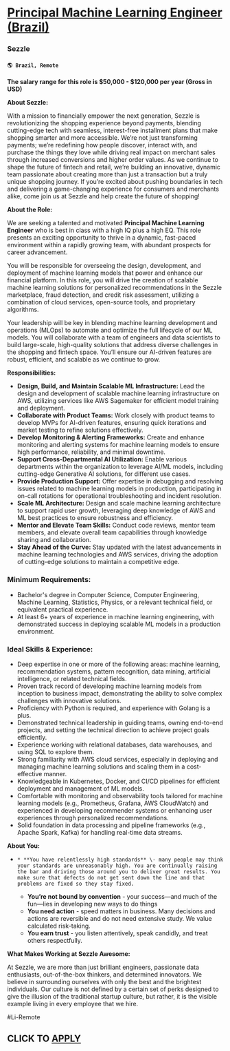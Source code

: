# [Principal Machine Learning Engineer (Brazil)](https://www.remotewlb.com/apply/principal-machine-learning-engineer-brazil)  
### Sezzle  
#### `🌎 Brazil, Remote`  

**The salary range for this role is $50,000 - $120,000 per year (Gross in USD)**

**About Sezzle:**

With a mission to financially empower the next generation, Sezzle is revolutionizing the shopping experience beyond payments, blending cutting-edge tech with seamless, interest-free installment plans that make shopping smarter and more accessible. We’re not just transforming payments; we’re redefining how people discover, interact with, and purchase the things they love while driving real impact on merchant sales through increased conversions and higher order values. As we continue to shape the future of fintech and retail, we’re building an innovative, dynamic team passionate about creating more than just a transaction but a truly unique shopping journey. If you’re excited about pushing boundaries in tech and delivering a game-changing experience for consumers and merchants alike, come join us at Sezzle and help create the future of shopping!

**About the Role:**

We are seeking a talented and motivated **Principal Machine Learning Engineer** who is best in class with a high IQ plus a high EQ. This role presents an exciting opportunity to thrive in a dynamic, fast-paced environment within a rapidly growing team, with abundant prospects for career advancement.

You will be responsible for overseeing the design, development, and deployment of machine learning models that power and enhance our financial platform. In this role, you will drive the creation of scalable machine learning solutions for personalized recommendations in the Sezzle marketplace, fraud detection, and credit risk assessment, utilizing a combination of cloud services, open-source tools, and proprietary algorithms.

Your leadership will be key in blending machine learning development and operations (MLOps) to automate and optimize the full lifecycle of our ML models. You will collaborate with a team of engineers and data scientists to build large-scale, high-quality solutions that address diverse challenges in the shopping and fintech space. You’ll ensure our AI-driven features are robust, efficient, and scalable as we continue to grow.

**Responsibilities:**

  * **Design, Build, and Maintain Scalable ML Infrastructure:** Lead the design and development of scalable machine learning infrastructure on AWS, utilizing services like AWS Sagemaker for efficient model training and deployment.
  * **Collaborate with Product Teams:** Work closely with product teams to develop MVPs for AI-driven features, ensuring quick iterations and market testing to refine solutions effectively.
  * **Develop Monitoring & Alerting Frameworks:** Create and enhance monitoring and alerting systems for machine learning models to ensure high performance, reliability, and minimal downtime.
  * **Support Cross-Departmental AI Utilization:** Enable various departments within the organization to leverage AI/ML models, including cutting-edge Generative AI solutions, for different use cases.
  * **Provide Production Support:** Offer expertise in debugging and resolving issues related to machine learning models in production, participating in on-call rotations for operational troubleshooting and incident resolution.
  * **Scale ML Architecture:** Design and scale machine learning architecture to support rapid user growth, leveraging deep knowledge of AWS and ML best practices to ensure robustness and efficiency.
  * **Mentor and Elevate Team Skills:** Conduct code reviews, mentor team members, and elevate overall team capabilities through knowledge sharing and collaboration.
  * **Stay Ahead of the Curve:** Stay updated with the latest advancements in machine learning technologies and AWS services, driving the adoption of cutting-edge solutions to maintain a competitive edge.

### **Minimum Requirements:**

  * Bachelor's degree in Computer Science, Computer Engineering, Machine Learning, Statistics, Physics, or a relevant technical field, or equivalent practical experience.
  * At least 6+ years of experience in machine learning engineering, with demonstrated success in deploying scalable ML models in a production environment.

### **Ideal Skills & Experience:**

  * Deep expertise in one or more of the following areas: machine learning, recommendation systems, pattern recognition, data mining, artificial intelligence, or related technical fields.
  * Proven track record of developing machine learning models from inception to business impact, demonstrating the ability to solve complex challenges with innovative solutions.
  * Proficiency with Python is required, and experience with Golang is a plus.
  * Demonstrated technical leadership in guiding teams, owning end-to-end projects, and setting the technical direction to achieve project goals efficiently.
  * Experience working with relational databases, data warehouses, and using SQL to explore them.
  * Strong familiarity with AWS cloud services, especially in deploying and managing machine learning solutions and scaling them in a cost-effective manner.
  * Knowledgeable in Kubernetes, Docker, and CI/CD pipelines for efficient deployment and management of ML models.
  * Comfortable with monitoring and observability tools tailored for machine learning models (e.g., Prometheus, Grafana, AWS CloudWatch) and experienced in developing recommender systems or enhancing user experiences through personalized recommendations.
  * Solid foundation in data processing and pipeline frameworks (e.g., Apache Spark, Kafka) for handling real-time data streams.

**About You:**

  *     * **You have relentlessly high standards** \- many people may think your standards are unreasonably high. You are continually raising the bar and driving those around you to deliver great results. You make sure that defects do not get sent down the line and that problems are fixed so they stay fixed.
    * **You’re not bound by convention** \- your success—and much of the fun—lies in developing new ways to do things
    * **You need action** \- speed matters in business. Many decisions and actions are reversible and do not need extensive study. We value calculated risk-taking.
    * **You earn trust** \- you listen attentively, speak candidly, and treat others respectfully.

**What Makes Working at Sezzle Awesome:**

At Sezzle, we are more than just brilliant engineers, passionate data enthusiasts, out-of-the-box thinkers, and determined innovators. We believe in surrounding ourselves with only the best and the brightest individuals. Our culture is not defined by a certain set of perks designed to give the illusion of the traditional startup culture, but rather, it is the visible example living in every employee that we hire.

#Li-Remote

  
## CLICK TO [APPLY](https://www.remotewlb.com/apply/principal-machine-learning-engineer-brazil)

